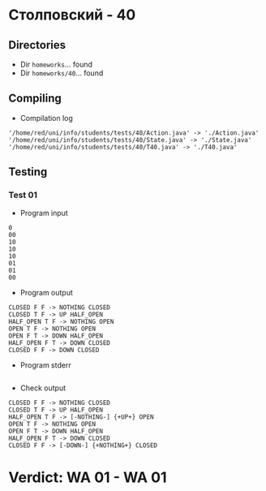 # Столповский - 40
## Directories
- Dir `homeworks`... found
- Dir `homeworks/40`... found
## Compiling
- Compilation log
```
'/home/red/uni/info/students/tests/40/Action.java' -> './Action.java'
'/home/red/uni/info/students/tests/40/State.java' -> './State.java'
'/home/red/uni/info/students/tests/40/T40.java' -> './T40.java'

```
## Testing
### Test 01
- Program input
```
0
00
10
10
10
01
01
00

```
- Program output
```
CLOSED F F -> NOTHING CLOSED
CLOSED T F -> UP HALF_OPEN
HALF_OPEN T F -> NOTHING OPEN
OPEN T F -> NOTHING OPEN
OPEN F T -> DOWN HALF_OPEN
HALF_OPEN F T -> DOWN CLOSED
CLOSED F F -> DOWN CLOSED

```
- Program stderr
```

```
- Check output
```
CLOSED F F -> NOTHING CLOSED
CLOSED T F -> UP HALF_OPEN
HALF_OPEN T F -> [-NOTHING-] {+UP+} OPEN
OPEN T F -> NOTHING OPEN
OPEN F T -> DOWN HALF_OPEN
HALF_OPEN F T -> DOWN CLOSED
CLOSED F F -> [-DOWN-] {+NOTHING+} CLOSED

```
# Verdict: **WA 01** - WA 01
